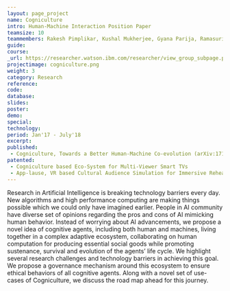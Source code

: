 ```yaml
---
layout: page_project
name: Cogniculture
intro: Human-Machine Interaction Position Paper
teamsize: 10
teammembers: Rakesh Pimplikar, Kushal Mukherjee, Gyana Parija, Ramasuri Naraynam, Rohith Vallam, Harith Vishvakarma, Ritwik Chaudhuri, Joydeep Mondal, Manish Kataria
guide:
course:
_url: https://researcher.watson.ibm.com/researcher/view_group_subpage.php?id=7807
projectimage: cogniculture.png
weight: 3
category: Research
reference:
code:
database: 
slides: 
poster: 
demo: 
special: 
technology: 
period: Jan'17 - July'18
excerpt:
published: 
 - Cogniculture, Towards a Better Human-Machine Co-evolution (arXiv:1712.03724) 
patented: 
 - Cogniculture based Eco-System for Multi-Viewer Smart TVs
 - App-lause, VR based Cultural Audience Simulation for Immersive Rehearsals
---
```

Research in Artificial Intelligence is breaking technology barriers every day. New algorithms and high performance computing are making things possible which we could only have imagined earlier. People in AI community have diverse set of opinions regarding the pros and cons of AI mimicking human behavior. Instead of worrying about AI advancements, we propose a novel idea of cognitive agents, including both human and machines, living together in a complex adaptive ecosystem, collaborating on human computation for producing essential social goods while promoting sustenance, survival and evolution of the agents’ life cycle. We highlight several research challenges and technology barriers in achieving this goal. We propose a governance mechanism around this ecosystem to ensure ethical behaviors of all cognitive agents. Along with a novel set of use-cases of Cogniculture, we discuss the road map ahead for this journey.